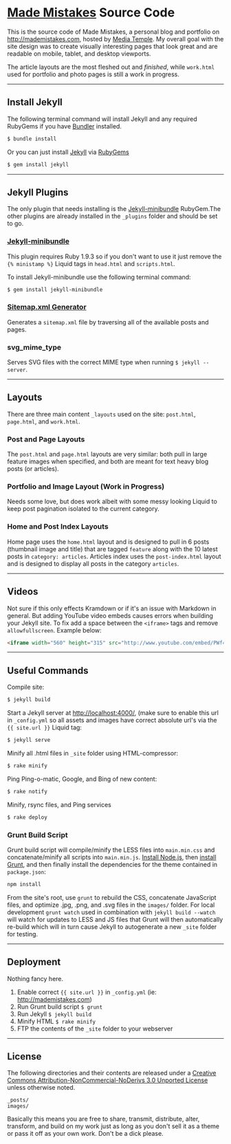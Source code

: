 # [Made Mistakes](http://mademistakes.com) Source Code

This is the source code of Made Mistakes, a personal blog and portfolio on http://mademistakes.com, hosted by 
[Media Temple](http://mediatemple.net/#a_aid=51686252ceb4c). My overall goal with the site design was to create visually interesting pages that look great and are readable on mobile, tablet, and desktop viewports.

The article layouts are the most fleshed out and *finished*, while  `work.html` used for portfolio and photo pages is still a work in progress.

---

## Install Jekyll

The following terminal command will install Jekyll and any required RubyGems if you have [Bundler](http://gembundler.com/) installed.

``` bash
$ bundle install
```

Or you can just install [Jekyll](http://jekyllrb.com/) via [RubyGems](http://rubygems.org/)

``` bash
$ gem install jekyll
```

---

## Jekyll Plugins

The only plugin that needs installing is the [Jekyll-minibundle](https://github.com/tkareine/jekyll-minibundle) RubyGem.The other plugins are already installed in the `_plugins` folder and should be set to go. 

### [Jekyll-minibundle](https://github.com/tkareine/jekyll-minibundle)

This plugin requires Ruby 1.9.3 so if you don't want to use it just remove the `{% ministamp %}` Liquid tags in `head.html` and `scripts.html`.

To install Jekyll-minibundle use the following terminal command:
``` bash
$ gem install jekyll-minibundle
```

### [Sitemap.xml Generator](http://www.kinnetica.com/projects/jekyll-sitemap-generator/)

Generates a `sitemap.xml` file by traversing all of the available posts and pages.

### svg_mime_type

Serves SVG files with the correct MIME type when running `$ jekyll --server`.

---

## Layouts

There are three main content `_layouts` used on the site: `post.html`, `page.html`, and `work.html`.

### Post and Page Layouts

The `post.html` and `page.html` layouts are very similar: both pull in large feature images when specified, and both are meant for text heavy blog posts (or articles).

### Portfolio and Image Layout (Work in Progress)

Needs some love, but does work albeit with some messy looking Liquid to keep post pagination isolated to the current category.

### Home and Post Index Layouts

Home page uses the `home.html` layout and is designed to pull in 6 posts (thumbnail image and title) that are tagged `feature` along with the 10 latest posts in `category: articles`. Articles index uses the `post-index.html` layout and is designed to display all posts in the category `articles`.

---

## Videos

Not sure if this only effects Kramdown or if it's an issue with Markdown in general. But adding YouTube video embeds causes errors when building your Jekyll site. To fix add a space between the `<iframe>` tags and remove `allowfullscreen`. Example below:

``` html
<iframe width="560" height="315" src="http://www.youtube.com/embed/PWf4WUoMXwg" frameborder="0"> </iframe>
```

---

## Useful Commands

Compile site:
``` bash
$ jekyll build
```

Start a Jekyll server at <http://localhost:4000/>, (make sure to enable this url in `_config.yml` so all assets and images have correct absolute url's via the `{{ site.url }}` Liquid tag:
``` bash
$ jekyll serve
```

Minify all .html files in `_site` folder using HTML-compressor:
``` bash
$ rake minify
```

Ping Ping-o-matic, Google, and Bing of new content:
``` bash
$ rake notify
```

Minify, rsync files, and Ping services
``` bash
$ rake deploy
```

### Grunt Build Script

Grunt build script will compile/minify the LESS files into `main.min.css` and concatenate/minify all scripts into `main.min.js`. [Install Node.js](http://nodejs.org/), then [install Grunt](http://gruntjs.com/getting-started), and then finally install the dependencies for the theme contained in `package.json`:

``` bash
npm install
```

From the site's root, use `grunt` to rebuild the CSS, concatenate JavaScript files, and optimize .jpg, .png, and .svg files in the `images/` folder. For local development `grunt watch` used in combination with `jekyll build --watch` will watch for updates to LESS and JS files that Grunt will then automatically re-build which will in turn cause Jekyll to autogenerate a new `_site` folder for testing.

---

## Deployment

Nothing fancy here.

1. Enable correct `{{ site.url }}` in `_config.yml` (ie: http://mademistakes.com)
2. Run Grunt build script `$ grunt`
3. Run Jekyll `$ jekyll build`
4. Minify HTML `$ rake minify`
5. FTP the contents of the `_site` folder to your webserver

---

## License

The following directories and their contents are released under a [Creative Commons Attribution-NonCommercial-NoDerivs 3.0 Unported License](http://creativecommons.org/licenses/by-nc-nd/3.0/deed.en_US) unless otherwise noted. 

```
_posts/
images/
```

Basically this means you are free to share, transmit, distribute, alter, transform, and build on my work just as long as you don't sell it as a theme or pass it off as your own work. Don't be a dick please.